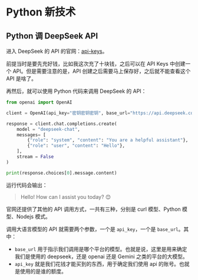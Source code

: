 # Python 新技术

## Python 调 DeepSeek API

进入 DeepSeek 的 API 的官网：[api-keys](https://platform.deepseek.com/api_keys)。

前提当时是要先充好钱，比如我这次充了十块钱，之后可以在 API Keys 中创建一个 API。但是需要注意的是，API 创建之后需要马上保存好，之后就不能查看这个 API 是啥了。

再然后，就可以使用 Python 代码来调用 DeepSeek 的 API：

```python
from openai import OpenAI

client = OpenAI(api_key="密钥密钥密钥", base_url="https://api.deepseek.com")

response = client.chat.completions.create(
    model = "deepseek-chat",
    messages= [
        {"role": "system", "content": "You are a helpful assistant"},
        {"role": "user", "content": "Hello"},
    ],
    stream = False
)

print(response.choices[0].message.content)
```

运行代码会输出：

> Hello! How can I assist you today? 😊

官网还提供了其他的 API 调用方式，一共有三种，分别是 curl 模型、Python 模型、Nodejs 模式。

调用大语言模型的 API 就需要两个参数，一个是 `api_key`，一个是 `base_url`。其中：

- `base_url` 用于指示我们调用是哪个平台的模型。也就是说，这里是用来确定我们是使用的 deepseek，还是 openai 还是 Gemini 之类的平台的大模型。
- `api_key` 就是我们花钱才能买到的东西，用于确定我们使用 api 的账号。也就是使用的是谁的额度。











